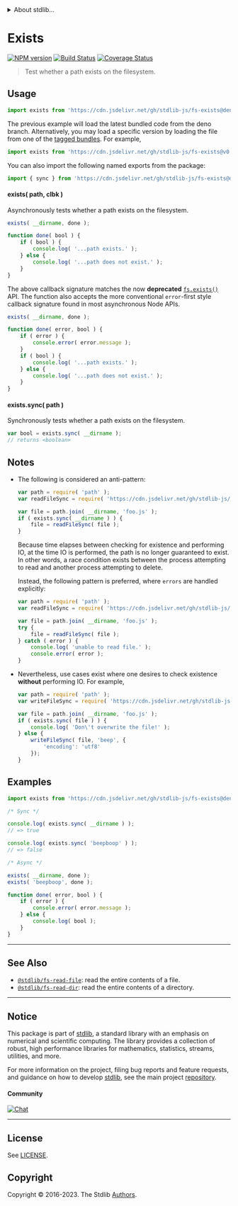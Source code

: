 <!--

@license Apache-2.0

Copyright (c) 2018 The Stdlib Authors.

Licensed under the Apache License, Version 2.0 (the "License");
you may not use this file except in compliance with the License.
You may obtain a copy of the License at

   http://www.apache.org/licenses/LICENSE-2.0

Unless required by applicable law or agreed to in writing, software
distributed under the License is distributed on an "AS IS" BASIS,
WITHOUT WARRANTIES OR CONDITIONS OF ANY KIND, either express or implied.
See the License for the specific language governing permissions and
limitations under the License.

-->


<details>
  <summary>
    About stdlib...
  </summary>
  <p>We believe in a future in which the web is a preferred environment for numerical computation. To help realize this future, we've built stdlib. stdlib is a standard library, with an emphasis on numerical and scientific computation, written in JavaScript (and C) for execution in browsers and in Node.js.</p>
  <p>The library is fully decomposable, being architected in such a way that you can swap out and mix and match APIs and functionality to cater to your exact preferences and use cases.</p>
  <p>When you use stdlib, you can be absolutely certain that you are using the most thorough, rigorous, well-written, studied, documented, tested, measured, and high-quality code out there.</p>
  <p>To join us in bringing numerical computing to the web, get started by checking us out on <a href="https://github.com/stdlib-js/stdlib">GitHub</a>, and please consider <a href="https://opencollective.com/stdlib">financially supporting stdlib</a>. We greatly appreciate your continued support!</p>
</details>

# Exists

[![NPM version][npm-image]][npm-url] [![Build Status][test-image]][test-url] [![Coverage Status][coverage-image]][coverage-url] <!-- [![dependencies][dependencies-image]][dependencies-url] -->

> Test whether a path exists on the filesystem.



<section class="usage">

## Usage

```javascript
import exists from 'https://cdn.jsdelivr.net/gh/stdlib-js/fs-exists@deno/mod.js';
```
The previous example will load the latest bundled code from the deno branch. Alternatively, you may load a specific version by loading the file from one of the [tagged bundles](https://github.com/stdlib-js/fs-exists/tags). For example,

```javascript
import exists from 'https://cdn.jsdelivr.net/gh/stdlib-js/fs-exists@v0.1.1-deno/mod.js';
```

You can also import the following named exports from the package:

```javascript
import { sync } from 'https://cdn.jsdelivr.net/gh/stdlib-js/fs-exists@deno/mod.js';
```

#### exists( path, clbk )

Asynchronously tests whether a path exists on the filesystem.

```javascript
exists( __dirname, done );

function done( bool ) {
    if ( bool ) {
        console.log( '...path exists.' );
    } else {
        console.log( '...path does not exist.' );
    }
}
```

The above callback signature matches the now **deprecated** [`fs.exists()`][node-fs-exists] API. The function also accepts the more conventional `error`-first style callback signature found in most asynchronous Node APIs.

```javascript
exists( __dirname, done );

function done( error, bool ) {
    if ( error ) {
        console.error( error.message );
    }
    if ( bool ) {
        console.log( '...path exists.' );
    } else {
        console.log( '...path does not exist.' );
    }
}
```

#### exists.sync( path )

Synchronously tests whether a path exists on the filesystem.

```javascript
var bool = exists.sync( __dirname );
// returns <boolean>
```

</section>

<!-- /.usage -->

<section class="notes">

## Notes

-   The following is considered an anti-pattern:

    ```javascript
    var path = require( 'path' );
    var readFileSync = require( 'https://cdn.jsdelivr.net/gh/stdlib-js/fs-read-file' ).sync;

    var file = path.join( __dirname, 'foo.js' );
    if ( exists.sync( __dirname ) ) {
        file = readFileSync( file );
    }
    ```

    Because time elapses between checking for existence and performing IO, at the time IO is performed, the path is no longer guaranteed to exist. In other words, a race condition exists between the process attempting to read and another process attempting to delete.

    Instead, the following pattern is preferred, where `errors` are handled explicitly:

    ```javascript
    var path = require( 'path' );
    var readFileSync = require( 'https://cdn.jsdelivr.net/gh/stdlib-js/fs-read-file' ).sync;

    var file = path.join( __dirname, 'foo.js' );
    try {
        file = readFileSync( file );
    } catch ( error ) {
        console.log( 'unable to read file.' );
        console.error( error );
    }
    ```

-   Nevertheless, use cases exist where one desires to check existence **without** performing IO. For example,

    <!-- run-disable -->

    ```javascript
    var path = require( 'path' );
    var writeFileSync = require( 'https://cdn.jsdelivr.net/gh/stdlib-js/fs-write-file' ).sync;

    var file = path.join( __dirname, 'foo.js' );
    if ( exists.sync( file ) ) {
        console.log( 'Don\'t overwrite the file!' );
    } else {
        writeFileSync( file, 'beep', {
            'encoding': 'utf8'
        });
    }
    ```

</section>

<!-- /.notes -->

<section class="examples">

## Examples

<!-- eslint no-undef: "error" -->

```javascript
import exists from 'https://cdn.jsdelivr.net/gh/stdlib-js/fs-exists@deno/mod.js';

/* Sync */

console.log( exists.sync( __dirname ) );
// => true

console.log( exists.sync( 'beepboop' ) );
// => false

/* Async */

exists( __dirname, done );
exists( 'beepboop', done );

function done( error, bool ) {
    if ( error ) {
        console.error( error.message );
    } else {
        console.log( bool );
    }
}
```

</section>

<!-- /.examples -->



<!-- Section for related `stdlib` packages. Do not manually edit this section, as it is automatically populated. -->

<section class="related">

* * *

## See Also

-   <span class="package-name">[`@stdlib/fs-read-file`][@stdlib/fs/read-file]</span><span class="delimiter">: </span><span class="description">read the entire contents of a file.</span>
-   <span class="package-name">[`@stdlib/fs-read-dir`][@stdlib/fs/read-dir]</span><span class="delimiter">: </span><span class="description">read the entire contents of a directory.</span>

</section>

<!-- /.related -->

<!-- Section for all links. Make sure to keep an empty line after the `section` element and another before the `/section` close. -->


<section class="main-repo" >

* * *

## Notice

This package is part of [stdlib][stdlib], a standard library with an emphasis on numerical and scientific computing. The library provides a collection of robust, high performance libraries for mathematics, statistics, streams, utilities, and more.

For more information on the project, filing bug reports and feature requests, and guidance on how to develop [stdlib][stdlib], see the main project [repository][stdlib].

#### Community

[![Chat][chat-image]][chat-url]

---

## License

See [LICENSE][stdlib-license].


## Copyright

Copyright &copy; 2016-2023. The Stdlib [Authors][stdlib-authors].

</section>

<!-- /.stdlib -->

<!-- Section for all links. Make sure to keep an empty line after the `section` element and another before the `/section` close. -->

<section class="links">

[npm-image]: http://img.shields.io/npm/v/@stdlib/fs-exists.svg
[npm-url]: https://npmjs.org/package/@stdlib/fs-exists

[test-image]: https://github.com/stdlib-js/fs-exists/actions/workflows/test.yml/badge.svg?branch=v0.1.1
[test-url]: https://github.com/stdlib-js/fs-exists/actions/workflows/test.yml?query=branch:v0.1.1

[coverage-image]: https://img.shields.io/codecov/c/github/stdlib-js/fs-exists/main.svg
[coverage-url]: https://codecov.io/github/stdlib-js/fs-exists?branch=main

<!--

[dependencies-image]: https://img.shields.io/david/stdlib-js/fs-exists.svg
[dependencies-url]: https://david-dm.org/stdlib-js/fs-exists/main

-->

[chat-image]: https://img.shields.io/gitter/room/stdlib-js/stdlib.svg
[chat-url]: https://app.gitter.im/#/room/#stdlib-js_stdlib:gitter.im

[stdlib]: https://github.com/stdlib-js/stdlib

[stdlib-authors]: https://github.com/stdlib-js/stdlib/graphs/contributors

[cli-section]: https://github.com/stdlib-js/fs-exists#cli
[cli-url]: https://github.com/stdlib-js/fs-exists/tree/cli
[@stdlib/fs-exists]: https://github.com/stdlib-js/fs-exists/tree/main

[umd]: https://github.com/umdjs/umd
[es-module]: https://developer.mozilla.org/en-US/docs/Web/JavaScript/Guide/Modules

[deno-url]: https://github.com/stdlib-js/fs-exists/tree/deno
[umd-url]: https://github.com/stdlib-js/fs-exists/tree/umd
[esm-url]: https://github.com/stdlib-js/fs-exists/tree/esm
[branches-url]: https://github.com/stdlib-js/fs-exists/blob/main/branches.md

[stdlib-license]: https://raw.githubusercontent.com/stdlib-js/fs-exists/main/LICENSE

[node-fs-exists]: https://nodejs.org/api/fs.html#fs_fs_exists_path_callback

<!-- <related-links> -->

[@stdlib/fs/read-file]: https://github.com/stdlib-js/fs-read-file/tree/deno

[@stdlib/fs/read-dir]: https://github.com/stdlib-js/fs-read-dir/tree/deno

<!-- </related-links> -->

</section>

<!-- /.links -->
